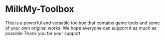 # MilkMy-Toolbox
This is a powerful and versatile toolbox that contains game tools and some of your own original works. We hope everyone can support it as much as possible
Thank you for your support
